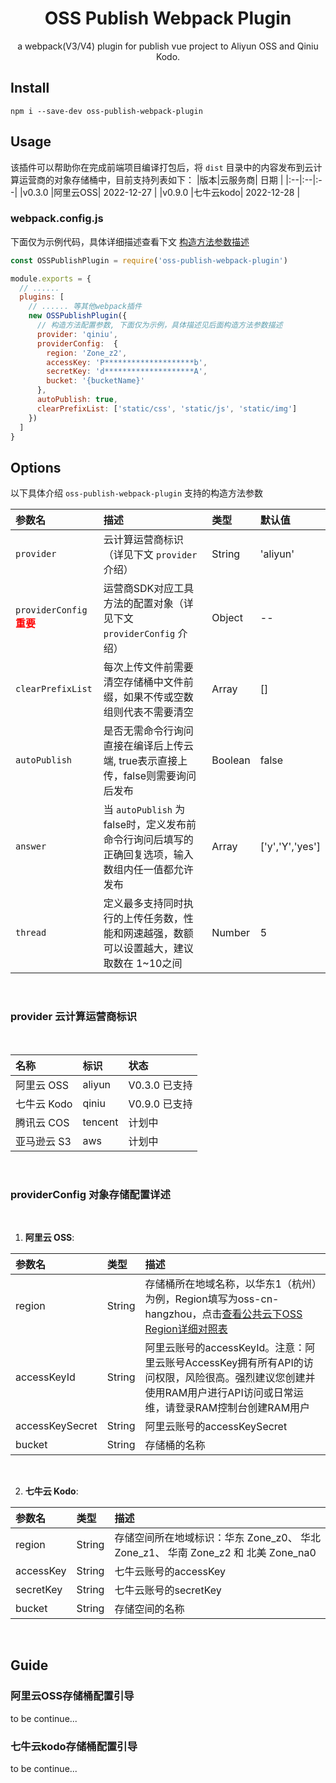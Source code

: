 <center>
  <h1>OSS Publish Webpack Plugin</h1>
</center>
<center>
a webpack(V3/V4) plugin for publish vue project to Aliyun OSS and Qiniu Kodo.
</center>

## Install

```shell
npm i --save-dev oss-publish-webpack-plugin
```

## Usage
该插件可以帮助你在完成前端项目编译打包后，将 `dist` 目录中的内容发布到云计算运营商的对象存储桶中，目前支持列表如下：
|版本|云服务商| 日期 |
|:--|:--|:--|
|v0.3.0 |阿里云OSS| 2022-12-27 |
|v0.9.0 |七牛云kodo| 2022-12-28 |

### webpack.config.js
下面仅为示例代码，具体详细描述查看下文 [构造方法参数描述](#OPTIONS)

```javascript
const OSSPublishPlugin = require('oss-publish-webpack-plugin')

module.exports = {
  // ......
  plugins: [
    // ...... 等其他webpack插件
    new OSSPublishPlugin({
      // 构造方法配置参数, 下面仅为示例，具体描述见后面构造方法参数描述
      provider: 'qiniu',
      providerConfig:  {
        region: 'Zone_z2',
        accessKey: 'P********************b',
        secretKey: 'd********************A',
        bucket: '{bucketName}'
      },
      autoPublish: true,
      clearPrefixList: ['static/css', 'static/js', 'static/img']
    })
  ]
}
```

## <a id="OPTIONS">Options</a>
以下具体介绍 `oss-publish-webpack-plugin` 支持的构造方法参数

|参数名 | 描述 |类型 | 默认值 |
|:-- |:--|:-- |:--|
| `provider` | 云计算运营商标识（详见下文 `provider` 介绍） | String | 'aliyun' |
| `providerConfig` <strong style="color: red;">重要</strong> |运营商SDK对应工具方法的配置对象（详见下文 `providerConfig` 介绍）| Object | -- |
| `clearPrefixList` |每次上传文件前需要清空存储桶中文件前缀，如果不传或空数组则代表不需要清空| Array | [] |
| `autoPublish` | 是否无需命令行询问直接在编译后上传云端, true表示直接上传，false则需要询问后发布 | Boolean | false|
| `answer` | 当 `autoPublish` 为false时，定义发布前命令行询问后填写的正确回复选项，输入数组内任一值都允许发布 | Array | ['y','Y','yes'] |
| `thread` | 定义最多支持同时执行的上传任务数，性能和网速越强，数额可以设置越大，建议取数在 1~10之间  | Number | 5 |

<br/>

### provider 云计算运营商标识

<br>

|名称 | 标识 | 状态 |
|:-- |:--|:-- |
|阿里云 OSS | aliyun | V0.3.0 已支持 |
|七牛云 Kodo | qiniu | V0.9.0 已支持 |
|腾讯云 COS | tencent | 计划中 |
|亚马逊云 S3 | aws | 计划中 |

<br/>

### providerConfig 对象存储配置详述

<br>

1. **阿里云 OSS**:

|参数名 | 类型 | 描述 |
|:-- |:--|:-- |
|region | String | 存储桶所在地域名称，以华东1（杭州）为例，Region填写为oss-cn-hangzhou，点击[查看公共云下OSS Region详细对照表](https://help.aliyun.com/document_detail/31837.html) |
|accessKeyId | String | 阿里云账号的accessKeyId。注意：阿里云账号AccessKey拥有所有API的访问权限，风险很高。强烈建议您创建并使用RAM用户进行API访问或日常运维，请登录RAM控制台创建RAM用户 |
|accessKeySecret | String | 阿里云账号的accessKeySecret |
|bucket | String | 存储桶的名称 |

<br/>

2. **七牛云 Kodo**:

|参数名 | 类型 | 描述 |
|:-- |:--|:-- |
|region | String | 存储空间所在地域标识：华东 Zone_z0、 华北 Zone_z1、 华南 Zone_z2 和 北美 Zone_na0 |
|accessKey | String | 七牛云账号的accessKey |
|secretKey | String | 七牛云账号的secretKey |
|bucket | String | 存储空间的名称 |

<br>

## Guide

### 阿里云OSS存储桶配置引导
to be continue...

### 七牛云kodo存储桶配置引导
to be continue...